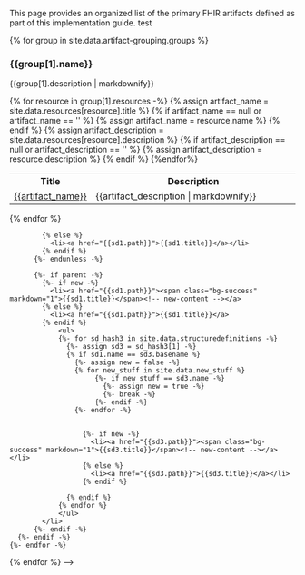 This page provides an organized list of the primary FHIR artifacts defined as part of this implementation guide.
test

<!-- Taken from xslt - If there is a description in the group, then show the descriptions table column. Not sure if this is needed
<xsl:variable name="showDescriptions" select="count(parent::f:definition/f:resource[f:groupingId/@value=current()/@id]/f:description/@value)!=0"/> -->

{% for group in site.data.artifact-grouping.groups %}
<h3>{{group[1].name}}</h3>
<p>{{group[1].description | markdownify}}</p>
<table class="grid">
  <col style="width:20%"/>
  <tbody>
    <tr>
      <th>Title</th>
      <th>Description</th>
    </tr>
    {% for resource in group[1].resources -%}
    {% assign artifact_name = site.data.resources[resource].title %}
    {% if artifact_name == null or artifact_name == '' %}
      {% assign artifact_name = resource.name %}
    {% endif %}
    {% assign artifact_description = site.data.resources[resource].description %}
    {% if artifact_description == null or artifact_description == '' %}
      {% assign artifact_description = resource.description %}
    {% endif %}
    <!-- Get the resource information -->
    <tr>
      <td style="column-width:30%">
        <a href="{{site.data.resources[resource].path}}">{{artifact_name}}</a>
      </td>
      <!-- 
      <xsl:if test="$showDescriptions">-->
        <td>
          {{artifact_description | markdownify}}
          <!-- may need to pull descriptions of non-sd artifacts from the IG resource, but where can I get that? -->
        </td>
    </tr>
    {%endfor%}
  </tbody>
</table>
{% endfor %}
<!--
<h2>All</h2>
{% for hash in site.data %}
  {{hash[0]}}
{% endfor %}
<h2>Info</h2>
{% for hash_info in site.data.info %}
  {{hash_info[0]}}
{% endfor %}
<h2>Artifacts</h2>
{% for hash_art in site.data.artifacts %}
  {{hash_art[0]}}
{% endfor %}
<h2>Canonicals</h2>
{% for hash_can in site.data.canonicals %}
  {{hash_can[0]}}
{% endfor %}
<h2>Questionnaires</h2>
{% for hash_qs in site.data.questionnaires %}
  {{hash_qs[0]}}
{% endfor %}
<h2>Resources</h2>
{% for hash_rs in site.data.resources %}
  {{hash_rs[0]}}
{% endfor %}
-->


<!--
{%- for sd_hash in site.data.artifact-grouping -%}
  {%- assign sd1= sd_hash[1] -%}
  {%- unless sd1.type == "Extension" -%}
    {% assign types =  types | append: "," | append: sd1.type %}
  {%- endunless -%}
{% endfor %}
{% assign my_types = types | split: "," %}
{% assign my_types = my_types | sort | uniq %}
{% for i in my_types offset:1 %}
  <h4>{{ i }}</h4>
  <ul>
    {%- for sd_hash in site.data.structuredefinitions -%}
      {%- assign sd1 = sd_hash[1] -%}
      {%- if sd1.type == i %}
        {%- assign new = false -%}
        {%- assign parent = false -%}
        {%- assign child = false -%}
        {%- for sd_hash2 in site.data.structuredefinitions -%}
          {%- assign sd2 = sd_hash2[1] -%}
          {% if sd1.basename == sd2.name %}
            {%- assign child = true -%}
            {% break %}
          {% elsif sd1.name == sd2.basename%}
             {%- assign parent = true -%}
             {% break %}
          {% endif %}
        {% endfor %}


        {%- for new_stuff in site.data.new_stuff -%}
           {%- if new_stuff == sd1.name -%}
             {%- assign new = true -%}
             {%- break -%}
           {%- endif -%}
        {%- endfor -%}

          {%- unless parent or child -%}
            {%- if new -%}
              <li><a href="{{sd1.path}}"><span class="bg-success" markdown="1">{{sd1.title}}</span><!-- new-content --></a></li>
            {% else %}
              <li><a href="{{sd1.path}}">{{sd1.title}}</a></li>
            {% endif %}
          {%- endunless -%}

          {%- if parent -%}
            {%- if new -%}
              <li><a href="{{sd1.path}}"><span class="bg-success" markdown="1">{{sd1.title}}</span><!-- new-content --></a>
            {% else %}
              <li><a href="{{sd1.path}}">{{sd1.title}}</a>
            {% endif %}
                <ul>
                {%- for sd_hash3 in site.data.structuredefinitions -%}
                  {%- assign sd3 = sd_hash3[1] -%}
                  {% if sd1.name == sd3.basename %}
                    {%- assign new = false -%}
                    {% for new_stuff in site.data.new_stuff %}
                         {%- if new_stuff == sd3.name -%}
                           {%- assign new = true -%}
                           {%- break -%}
                         {%- endif -%}
                    {%- endfor -%}


                      {%- if new -%}
                        <li><a href="{{sd3.path}}"><span class="bg-success" markdown="1">{{sd3.title}}</span><!-- new-content --></a></li>
                      {% else %}
                        <li><a href="{{sd3.path}}">{{sd3.title}}</a></li>
                      {% endif %}

                  {% endif %}
                {% endfor %}
                </ul>
            </li>
          {%- endif -%}
      {%- endif -%}
    {%- endfor -%}
  </ul>
{% endfor %}
-->